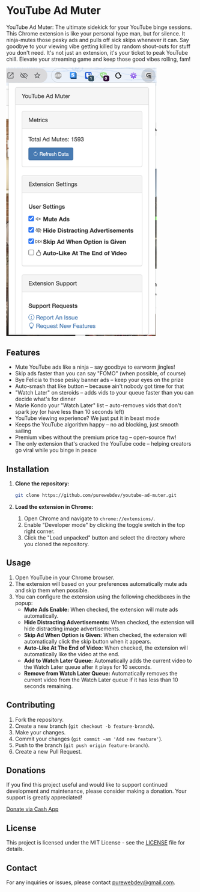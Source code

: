 # YouTube Ad Muter

YouTube Ad Muter: The ultimate sidekick for your YouTube binge sessions. This Chrome extension is like your personal hype man, but for silence. It ninja-mutes those pesky ads and pulls off sick skips whenever it can. Say goodbye to your viewing vibe getting killed by random shout-outs for stuff you don't need. It's not just an extension, it's your ticket to peak YouTube chill. Elevate your streaming game and keep those good vibes rolling, fam!

<img src="images/youtube-ad-mute.png" alt="YouTube Ad Mute Screenshot" width="400px">

## Features

- Mute YouTube ads like a ninja – say goodbye to earworm jingles!
- Skip ads faster than you can say "FOMO" (when possible, of course)
- Bye Felicia to those pesky banner ads – keep your eyes on the prize
- Auto-smash that like button – because ain't nobody got time for that
- "Watch Later" on steroids – adds vids to your queue faster than you can decide what's for dinner
- Marie Kondo your "Watch Later" list – auto-removes vids that don't spark joy (or have less than 10 seconds left)
- YouTube viewing experience? We just put it in beast mode
- Keeps the YouTube algorithm happy – no ad blocking, just smooth sailing
- Premium vibes without the premium price tag – open-source ftw!
- The only extension that's cracked the YouTube code – helping creators go viral while you binge in peace


## Installation

1. **Clone the repository:**
	```sh
	git clone https://github.com/purewebdev/youtube-ad-muter.git
	```

2. **Load the extension in Chrome:**
	1. Open Chrome and navigate to `chrome://extensions/`.
	2. Enable "Developer mode" by clicking the toggle switch in the top right corner.
	3. Click the "Load unpacked" button and select the directory where you cloned the repository.

## Usage

1. Open YouTube in your Chrome browser.
2. The extension will based on your preferences automatically mute ads and skip them when possible.
3. You can configure the extension using the following checkboxes in the popup:
    - **Mute Ads Enable:** When checked, the extension will mute ads automatically.
    - **Hide Distracting Advertisements:** When checked, the extension will hide distracting image advertisements.
    - **Skip Ad When Option is Given:** When checked, the extension will automatically click the skip button when it appears.
    - **Auto-Like At The End of Video:** When checked, the extension will automatically like the video at the end.
    - **Add to Watch Later Queue:** Automatically adds the current video to the Watch Later queue after it plays for 10 seconds.
    - **Remove from Watch Later Queue:** Automatically removes the current video from the Watch Later queue if it has less than 10 seconds remaining.

## Contributing

1. Fork the repository.
2. Create a new branch (`git checkout -b feature-branch`).
3. Make your changes.
4. Commit your changes (`git commit -am 'Add new feature'`).
5. Push to the branch (`git push origin feature-branch`).
6. Create a new Pull Request.

## Donations

If you find this project useful and would like to support continued development and maintenance, please consider making a donation. Your support is greatly appreciated!

[Donate via Cash App](https://cash.app/$GenesisFont)

## License

This project is licensed under the MIT License - see the [LICENSE](LICENSE) file for details.

## Contact

For any inquiries or issues, please contact [purewebdev@gmail.com](mailto:purewebdev@gmail.com).
